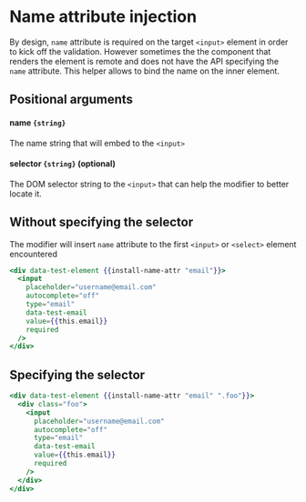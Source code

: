 # Name attribute injection

By design, `name` attribute is required on the target `<input>` element in order to kick off the validation. However sometimes the the component that renders the element is remote and does not have the API specifying the `name` attribute. This helper allows to bind the name on the inner element.

## Positional arguments

#### name `{string}`
The name string that will embed to the `<input>`

#### selector `{string}` (optional)
The DOM selector string to the `<input>` that can help the modifier to better locate it.

## Without specifying the selector
The modifier will insert `name` attribute to the first `<input>` or `<select>` element encountered

```hbs
<div data-test-element {{install-name-attr "email"}}>
  <input
    placeholder="username@email.com"
    autocomplete="off"
    type="email"
    data-test-email
    value={{this.email}}
    required
  />
</div>
```

## Specifying the selector

```hbs
<div data-test-element {{install-name-attr "email" ".foo"}}>
  <div class="foo">
    <input
      placeholder="username@email.com"
      autocomplete="off"
      type="email"
      data-test-email
      value={{this.email}}
      required
    />
  </div>
</div>
```
